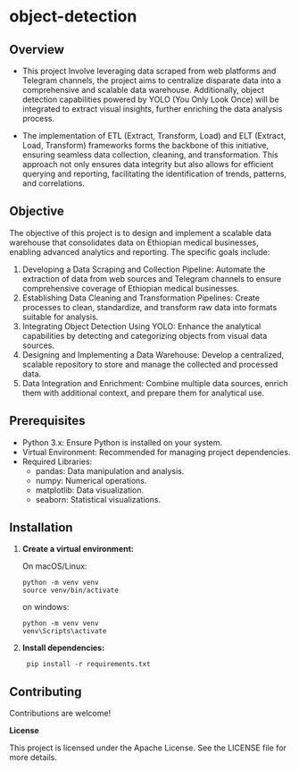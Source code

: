 # object-detection
## Overview
* This project Involve leveraging data scraped from web platforms and Telegram channels, the project aims to centralize disparate data into a comprehensive and scalable data warehouse. Additionally, object detection capabilities powered by YOLO (You Only Look Once) will be integrated to extract visual insights, further enriching the data analysis process.

* The implementation of ETL (Extract, Transform, Load) and ELT (Extract, Load, Transform) frameworks forms the backbone of this initiative, ensuring seamless data collection, cleaning, and transformation. This approach not only ensures data integrity but also allows for efficient querying and reporting, facilitating the identification of trends, patterns, and correlations.

## Objective 
The objective of this project is to design and implement a scalable data warehouse that consolidates data on Ethiopian medical businesses, enabling advanced analytics and reporting. The specific goals include:
1.	Developing a Data Scraping and Collection Pipeline: Automate the extraction of data from web sources and Telegram channels to ensure comprehensive coverage of Ethiopian medical businesses.
2.	Establishing Data Cleaning and Transformation Pipelines: Create processes to clean, standardize, and transform raw data into formats suitable for analysis.
3.	Integrating Object Detection Using YOLO: Enhance the analytical capabilities by detecting and categorizing objects from visual data sources.
4.	Designing and Implementing a Data Warehouse: Develop a centralized, scalable repository to store and manage the collected and processed data.
5.	Data Integration and Enrichment: Combine multiple data sources, enrich them with additional context, and prepare them for analytical use.

## Prerequisites
* Python 3.x: Ensure Python is installed on your system.
* Virtual Environment: Recommended for managing project dependencies.
* Required Libraries:
  - pandas: Data manipulation and analysis.
  - numpy: Numerical operations.
  - matplotlib: Data visualization.
  - seaborn: Statistical visualizations.
  
## Installation

1. **Create a virtual environment:**

   On macOS/Linux:

   ```
   python -m venv venv 
   source venv/bin/activate
   ```
   on windows:

   ```
   python -m venv venv
   venv\Scripts\activate
   ```

2. **Install dependencies:**   

   ``` pip install -r requirements.txt```


## Contributing

Contributions are welcome!

**License**

This project is licensed under the Apache License. See the LICENSE file for more details.